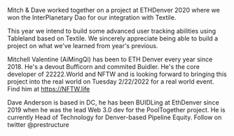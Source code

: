 Mitch & Dave worked together on a project at ETHDenver 2020 where we won the InterPlanetary Dao for our integration with Textile.

This year we intend to build some advanced user tracking abilities using Tableland based on Textile. We sincerely appreciate being able to build a project on what we've learned from year's previous.

Mitchell Valentine (AiMingQi) has been to ETH Denver every year since 2018. He's a devout Bufficorn and commited Buidler. He's the core developer of 22222.World and NFTW and is looking forward to bringing this project into the real world on Tuesday 2/22/2022 for a real world event. Find him at https://NFTW.life

Dave Anderson is based in DC, he has been BUIDLing at EthDenver since 2019 when he was the lead Web 3.0 dev for the PoolTogether project. He is currently Head of Technology for Denver-based Pipeline Equity. Follow on twitter @prestructure